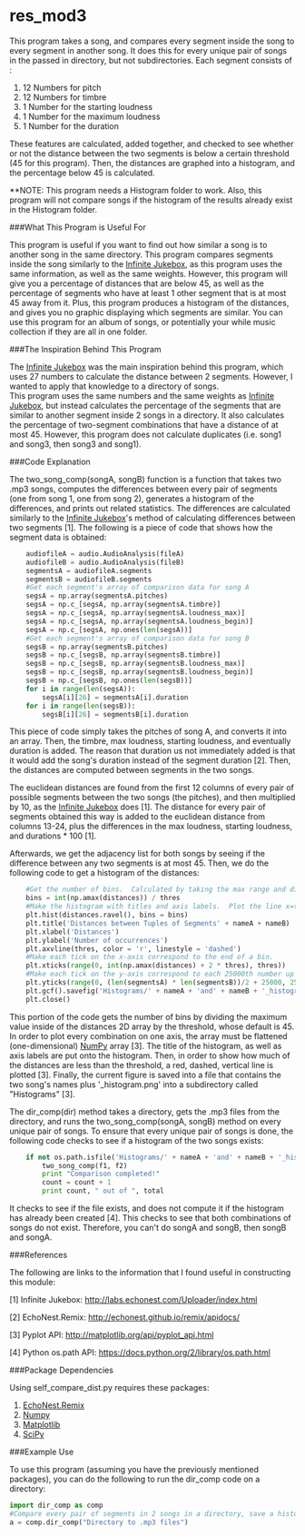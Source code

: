 # res_mod3

This program takes a song, and compares every segment inside the song to every segment in another song. It does this for every
unique pair of songs in the passed in directory, but not subdirectories.  Each segment consists of :

1. 12 Numbers for pitch
2. 12 Numbers for timbre
3. 1 Number for the starting loudness
4. 1 Number for the maximum loudness
5. 1 Number for the duration

These features are calculated, added together, and checked to see whether or not the distance between the two segments is
below a certain threshold (45 for this program).  Then, the distances are graphed into a histogram, and the percentage below
45 is calculated.

**NOTE: This program needs a Histogram folder to work.  Also, this program will not compare songs if the histogram of 
the results already exist in the Histogram folder.

###What This Program is Useful For

This program is useful if you want to find out how similar a song is to another song in the same directory.  This program 
compares segments inside the song similarly to the [Infinite Jukebox], as this program uses the same information, as well as 
the same weights.  However, this program will give you a percentage of distances that are below 45, as well as the percentage
of segments who have at least 1 other segment that is at most 45 away from it.  Plus, this program produces a histogram of the
distances, and gives you no graphic displaying which segments are similar.  You can use this program for an album of songs, 
or potentially your while music collection if they are all in one folder.

###The Inspiration Behind This Program

The [Infinite Jukebox] was the main inspiration behind this program, which uses 27 numbers to calculate the distance between
2 segments.  However, I wanted to apply that knowledge to a directory of songs.  
This program uses the same numbers and the same weights as [Infinite Jukebox], but instead calculates the percentage of the segments that are
similar to another segment inside 2 songs in a directory.  It also calculates the percentage of two-segment combinations that have a 
distance of at most 45.  However, this program does not calculate duplicates (i.e. song1 and song3, then song3 and song1).

###Code Explanation

The two_song_comp(songA, songB) function is a function that takes two .mp3 songs, computes the differences between every pair of
segments (one from song 1, one from song 2), generates a histogram of the differences, and prints out related statistics.
The differences are calculated similarly to the [Infinite Jukebox]'s method of calculating differences between two
segments [1].  The following is a piece of code that shows how the segment data is obtained:

```python
    audiofileA = audio.AudioAnalysis(fileA)
    audiofileB = audio.AudioAnalysis(fileB)
    segmentsA = audiofileA.segments
    segmentsB = audiofileB.segments
    #Get each segment's array of comparison data for song A
    segsA = np.array(segmentsA.pitches)
    segsA = np.c_[segsA, np.array(segmentsA.timbre)]
    segsA = np.c_[segsA, np.array(segmentsA.loudness_max)]
    segsA = np.c_[segsA, np.array(segmentsA.loudness_begin)]
    segsA = np.c_[segsA, np.ones(len(segsA))]
    #Get each segment's array of comparison data for song B
    segsB = np.array(segmentsB.pitches)
    segsB = np.c_[segsB, np.array(segmentsB.timbre)]
    segsB = np.c_[segsB, np.array(segmentsB.loudness_max)]
    segsB = np.c_[segsB, np.array(segmentsB.loudness_begin)]
    segsB = np.c_[segsB, np.ones(len(segsB))]
    for i in range(len(segsA)):
        segsA[i][26] = segmentsA[i].duration
    for i in range(len(segsB)):
        segsB[i][26] = segmentsB[i].duration
```

This piece of code simply takes the pitches of song A, and converts it into an array.  Then, the timbre, max loudness, starting
loudness, and eventually duration is added.  The reason that duration us not immediately added is that it would add the song's
duration instead of the segment duration [2].  Then, the distances are computed between segments in the two songs.

The euclidean distances are found from the first 12 columns of every pair of possible segments between the two songs (the
pitches), and then multiplied by 10, as the [Infinite Jukebox] does [1].  The distance for every pair of segments obtained this 
way is added to the euclidean distance from columns 13-24, plus the differences in the max loudness, starting loudness, and 
durations * 100 [1].

Afterwards, we get the adjacency list for both songs by seeing if the difference between any two segments is at most 45.
Then, we do the following code to get a histogram of the distances:

```python
    #Get the number of bins.  Calculated by taking the max range and dividing by 50
    bins = int(np.amax(distances)) / thres
    #Make the histogram with titles and axis labels.  Plot the line x=thres for visual comparison.
    plt.hist(distances.ravel(), bins = bins)
    plt.title('Distances between Tuples of Segments' + nameA + nameB)
    plt.xlabel('Distances')
    plt.ylabel('Number of occurrences')
    plt.axvline(thres, color = 'r', linestyle = 'dashed')
    #Make each tick on the x-axis correspond to the end of a bin.
    plt.xticks(range(0, int(np.amax(distances) + 2 * thres), thres))
    #Make each tick on the y-axis correspond to each 25000th number up to the number of possible tuple combos / 2.
    plt.yticks(range(0, (len(segmentsA) * len(segmentsB))/2 + 25000, 25000))
    plt.gcf().savefig('Histograms/' + nameA + 'and' + nameB + '_histogram.png')
    plt.close()
```

This portion of the code gets the number of bins by dividing the maximum value inside of the distances 2D array by the
threshold, whose default is 45.  In order to plot every combination on one axis, the array must be flattened (one-dimensional)
[NumPy] array [3].  The title of the histogram, as well as axis labels are put onto the histogram.  Then, in order to show
how much of the distances are less than the threshold, a red, dashed, vertical line is plotted [3].  Finally, the current
figure is saved into a file that contains the two song's names plus '_histogram.png' into a subdirectory called "Histograms" [3].

The dir_comp(dir) method takes a directory, gets the .mp3 files from the directory, and runs the two_song_comp(songA, songB)
method on every unique pair of songs.  To ensure that every unique pair of songs is done, the following code checks to see
if a histogram of the two songs exists:

```python
    if not os.path.isfile('Histograms/' + nameA + 'and' + nameB + '_histogram.png') and not os.path.isfile('Histograms/' + nameB + 'and' + nameA + '_histogram.png'):
        two_song_comp(f1, f2)
        print "Comparison completed!"
        count = count + 1
        print count, " out of ", total
```

It checks to see if the file exists, and does not compute it if the histogram has already been created [4].  This checks to see
that both combinations of songs do not exist.  Therefore, you can't do songA and songB, then songB and songA.

###References

The following are links to the information that I found useful in constructing this module:

[1] Infinite Jukebox: http://labs.echonest.com/Uploader/index.html

[2] EchoNest.Remix: http://echonest.github.io/remix/apidocs/

[3] Pyplot API: http://matplotlib.org/api/pyplot_api.html

[4] Python os.path API: https://docs.python.org/2/library/os.path.html

###Package Dependencies

Using self_compare_dist.py requires these packages:

1. [EchoNest.Remix]
2. [Numpy]
3. [Matplotlib]
4. [SciPy]

###Example Use

To use this program (assuming you have the previously mentioned packages), you can do
the following to run the dir_comp code on a directory:

```python
import dir_comp as comp
#Compare every pair of segments in 2 songs in a directory, save a histogram of the differences, and print statistics
a = comp.dir_comp("Directory to .mp3 files")
```

[Numpy]: https://pypi.python.org/pypi/numpy#downloads

[EchoNest.Remix]: http://echonest.github.io/remix/apidocs/

[Infinite Jukebox]: http://labs.echonest.com/Uploader/index.html

[Matplotlib]: http://matplotlib.org/contents.html

[SciPy]: http://matplotlib.org/index.html
